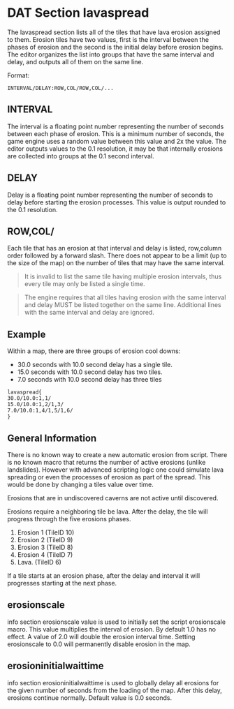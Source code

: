 # DAT Section lavaspread

The lavaspread section lists all of the tiles that have lava erosion assigned to them. Erosion tiles have two values, first is the interval between the phases of erosion and the second is the initial delay before erosion begins.  The editor organizes the list into groups that have the same interval and delay, and outputs all of them on the same line.

Format:

```
INTERVAL/DELAY:ROW,COL/ROW,COL/...
```

## INTERVAL

The interval is a floating point number representing the number of seconds between each phase of erosion. This is a minimum number of seconds, the game engine uses a random value between this value and 2x the value. The editor outputs values to the 0.1 resolution, it may be that internally erosions are collected into groups at the 0.1 second interval.

## DELAY
Delay is a floating point number representing the number of seconds to delay before starting the erosion processes. This value is output rounded to the 0.1 resolution.

## ROW,COL/

Each tile that has an erosion at that interval and delay is listed, row,column order followed by a forward slash.  There does not appear to be a limit (up to the size of the map) on the number of tiles that may have the same interval.

>It is invalid to list the same tile having multiple erosion intervals, thus every tile may only be listed a single time.

>The engine requires that all tiles having erosion with the same interval and delay MUST be listed together on the same line. Additional lines with the same interval and delay are ignored.

## Example

Within a map, there are three groups of erosion cool downs:
- 30.0 seconds with 10.0 second delay has a single tile.
- 15.0 seconds with 10.0 second delay has two tiles.
- 7.0 seconds with 10.0 second delay has three tiles

```
lavaspread{
30.0/10.0:1,1/
15.0/10.0:1,2/1,3/
7.0/10.0:1,4/1,5/1,6/
}
```

## General Information

There is no known way to create a new automatic erosion from script. There is no known macro that returns the number of active erosions (unlike landslides). However with advanced scripting logic one could simulate lava spreading or even the processes of erosion as part of the spread. This would be done by changing a tiles value over time.

Erosions that are in undiscovered caverns are not active until discovered.

Erosions require a neighboring tile be lava. After the delay, the tile will progress through the five erosions phases.

1. Erosion 1 (TileID 10)
2. Erosion 2 (TileID 9)
3. Erosion 3 (TileID 8)
4. Erosion 4 (TileID 7)
5. Lava. (TileID 6)

If a tile starts at an erosion phase, after the delay and interval it will progresses starting at the next phase. 

## erosionscale

info section erosionscale value is used to initially set the script erosionscale macro. This value multiplies the interval of erosion. By default 1.0 has no effect. A value of 2.0 will double the erosion interval time.  Setting erosionscale to 0.0 will permanently disable erosion in the map.

## erosioninitialwaittime

info section erosioninitialwaittime is used to globally delay all erosions for the given number of seconds from the loading of the map. After this delay, erosions continue normally. Default value is 0.0 seconds.
